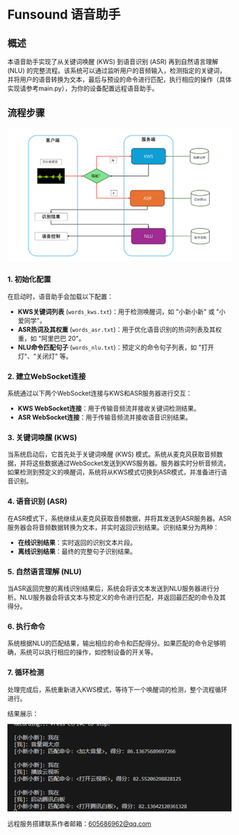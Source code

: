 # Funsound 语音助手 

## 概述
本语音助手实现了从关键词唤醒 (KWS) 到语音识别 (ASR) 再到自然语言理解 (NLU) 的完整流程。该系统可以通过监听用户的音频输入，检测指定的关键词，并将用户的语音转换为文本，最后与预设的命令进行匹配，执行相应的操作（具体实现请参考main.py），为你的设备配置远程语音助手。

## 流程步骤
![alt text](pipeline.png)
### 1. 初始化配置
在启动时，语音助手会加载以下配置：
- **KWS关键词列表** (`words_kws.txt`)：用于检测唤醒词，如 "小新小新" 或 "小爱同学"。
- **ASR热词及其权重** (`words_asr.txt`)：用于优化语音识别的热词列表及其权重，如 "阿里巴巴 20"。
- **NLU命令匹配句子** (`words_nlu.txt`)：预定义的命令句子列表，如 "打开灯"、"关闭灯" 等。

### 2. 建立WebSocket连接
系统通过以下两个WebSocket连接与KWS和ASR服务器进行交互：
- **KWS WebSocket连接**：用于传输音频流并接收关键词检测结果。
- **ASR WebSocket连接**：用于传输音频流并接收语音识别结果。

### 3. 关键词唤醒 (KWS)
当系统启动后，它首先处于关键词唤醒 (KWS) 模式。系统从麦克风获取音频数据，并将这些数据通过WebSocket发送到KWS服务器。服务器实时分析音频流，如果检测到预定义的唤醒词，系统将从KWS模式切换到ASR模式，并准备进行语音识别。

### 4. 语音识别 (ASR)
在ASR模式下，系统继续从麦克风获取音频数据，并将其发送到ASR服务器。ASR服务器会将音频数据转换为文本，并实时返回识别结果。识别结果分为两种：
- **在线识别结果**：实时返回的识别文本片段。
- **离线识别结果**：最终的完整句子识别结果。

### 5. 自然语言理解 (NLU)
当ASR返回完整的离线识别结果后，系统会将该文本发送到NLU服务器进行分析。NLU服务器会将该文本与预定义的命令进行匹配，并返回最匹配的命令及其得分。

### 6. 执行命令
系统根据NLU的匹配结果，输出相应的命令和匹配得分。如果匹配的命令足够明确，系统可以执行相应的操作，如控制设备的开关等。

### 7. 循环检测
处理完成后，系统重新进入KWS模式，等待下一个唤醒词的检测，整个流程循环进行。


结果展示：

![alt text](result.png)

远程服务搭建联系作者邮箱：605686962@qq.com
